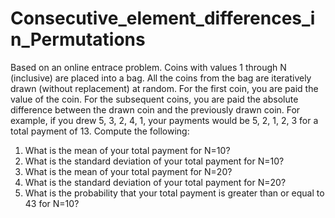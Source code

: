 # Consecutive_element_differences_in_Permutations
Based on an online entrace problem. 
Coins with values 1 through N (inclusive) are placed into a bag. All the coins from the bag are iteratively drawn (without replacement) at random. For the first coin, you are paid the value of the coin. For the subsequent coins, you are paid the absolute difference between the drawn coin and the previously drawn coin. For example, if you drew 5, 3, 2, 4, 1, your payments would be 5, 2, 1, 2, 3 for a total payment of 13. 
Compute the following:
1. What is the mean of your total payment for N=10?
2. What is the standard deviation of your total payment for N=10?
3. What is the mean of your total payment for N=20?
4. What is the standard deviation of your total payment for N=20?
5. What is the probability that your total payment is greater than or equal to 43 for N=10?
